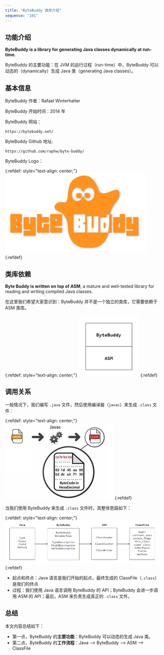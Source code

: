 ```yaml
---
title: "ByteBuddy 类库介绍"
sequence: "101"
---
```


## 功能介绍

**ByteBuddy is a library for generating Java classes dynamically at run-time.**

ByteBuddy 的主要功能：在 JVM 的运行过程（run-time）中，ByteBuddy 可以动态的（dynamically）生成 Java 类（generating Java classes）。

## 基本信息

ByteBuddy 作者：Rafael Winterhalter

ByteBuddy 开始时间：2014 年

ByteBuddy 网站：

```text
https://bytebuddy.net/
```

ByteBuddy Github 地址:

```text
https://github.com/raphw/byte-buddy/
```

ByteBuddy Logo：

{:refdef: style="text-align: center;"}
![](/assets/images/bytebuddy/byte-buddy-logo.png)
{:refdef}

## 类库依赖

**Byte Buddy is written on top of ASM**, a mature and well-tested library for reading and writing compiled Java classes.

在这里我们希望大家意识到：ByteBuddy 并不是一个独立的类库，它需要依赖于 ASM 类库。

{:refdef: style="text-align: center;"}
![](/assets/images/bytebuddy/bytebuddy-depends-on-asm.png)
{:refdef}

## 调用关系

一般情况下，我们编写 `.java` 文件，然后使用编译器（`javac`）来生成 `.class` 文件：

{:refdef: style="text-align: center;"}
![From Java to Class](/assets/images/java/javac-from-dot-java-to-dot-class.jpeg)
{:refdef}

当我们使用 ByteBuddy 来生成 `.class` 文件时，其整体思路如下：

{:refdef: style="text-align: center;"}
![](/assets/images/bytebuddy/java-bytebuddy-asm-classfile.png)
{:refdef}

- 起点和终点：Java 语言是我们开始的起点，最终生成的 ClassFile（`.class`）是我们的终点
- 过程：我们使用 Java 语言调用 ByteBuddy 的 API；ByteBuddy 会进一步调用 ASM 的 API；最后，ASM 来负责生成真正的 `.class` 文件。

## 总结

本文内容总结如下：

- 第一点，ByteBuddy 的**主要功能**：ByteBuddy 可以动态的生成 Java 类。
- 第二点，ByteBuddy 的**工作流程**：Java --> ByteBuddy --> ASM --> ClassFile

